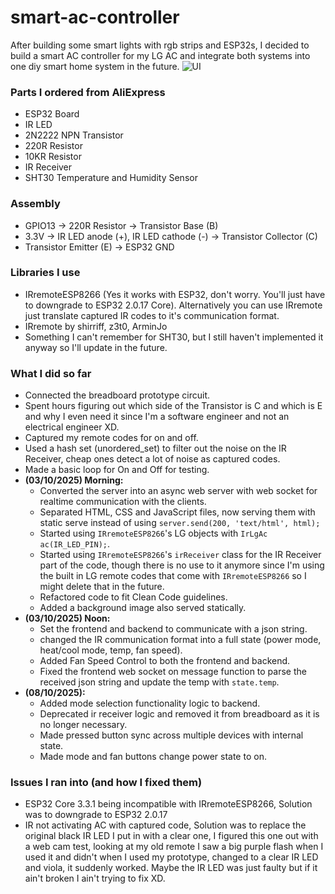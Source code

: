 # smart-ac-controller
After building some smart lights with rgb strips and ESP32s, I decided to build a smart AC controller for my LG AC and integrate both systems into one diy smart home system in the future.
![UI](https://github.com/user-attachments/assets/9ba3473e-be38-4bf5-ade9-d8e022705244)

### Parts I ordered from AliExpress
- ESP32 Board
- IR LED
- 2N2222 NPN Transistor
- 220R Resistor
- 10KR Resistor
- IR Receiver
- SHT30 Temperature and Humidity Sensor

### Assembly
- GPIO13 -> 220R Resistor -> Transistor Base (B)
- 3.3V -> IR LED anode (+), IR LED cathode (-) -> Transistor Collector (C)
- Transistor Emitter (E) -> ESP32 GND

### Libraries I use
- IRremoteESP8266 (Yes it works with ESP32, don't worry. You'll just have to downgrade to ESP32 2.0.17 Core).
  Alternatively you can use IRremote just translate captured IR codes to it's communication format.
- IRremote by shirriff, z3t0, ArminJo
- Something I can't remember for SHT30, but I still haven't implemented it anyway so I'll update in the future.

### What I did so far
- Connected the breadboard prototype circuit.
- Spent hours figuring out which side of the Transistor is C and which is E and why I even need it since I'm a software engineer and not an electrical engineer XD.
- Captured my remote codes for on and off.
- Used a hash set (unordered_set) to filter out the noise on the IR Receiver, cheap ones detect a lot of noise as captured codes.
- Made a basic loop for On and Off for testing.
- **(03/10/2025) Morning:** 
  - Converted the server into an async web server with web socket for realtime communication with the clients.
  - Separated HTML, CSS and JavaScript files, now serving them with static serve instead of using `server.send(200, 'text/html', html);`
  - Started using `IRremoteESP8266`'s LG objects with `IrLgAc ac(IR_LED_PIN);`.
  - Started using `IRremoteESP8266`'s `irReceiver` class for the IR Receiver part of the code, though there is no use to it anymore since I'm
    using the built in LG remote codes that come with `IRremoteESP8266` so I might delete that in the future.
  - Refactored code to fit Clean Code guidelines.
  - Added a background image also served statically.
- **(03/10/2025) Noon:** 
  - Set the frontend and backend to communicate with a json string.
  - changed the IR communication format into a full state (power mode, heat/cool mode, temp, fan speed).
  - Added Fan Speed Control to both the frontend and backend.
  - Fixed the frontend web socket on message function to parse the received json string and update the temp with `state.temp`.
- **(08/10/2025):**
  - Added mode selection functionality logic to backend.
  - Deprecated ir receiver logic and removed it from breadboard as it is no longer necessary.
  - Made pressed button sync across multiple devices with internal state.
  - Made mode and fan buttons change power state to on.

### Issues I ran into (and how I fixed them)
- ESP32 Core 3.3.1 being incompatible with IRremoteESP8266, Solution was to downgrade to ESP32 2.0.17
- IR not activating AC with captured code, Solution was to replace the original black IR LED I put in with a clear one,
  I figured this one out with a web cam test, looking at my old remote I saw a big purple flash when I used it and didn't when
  I used my prototype, changed to a clear IR LED and viola, it suddenly worked. Maybe the IR LED was just faulty but if it ain't broken
  I ain't trying to fix XD.
  
